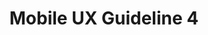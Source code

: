 ---
# This topic lives at
# https://digital.gov/topics/mobile-ux-guideline-4

slug: "mobile-ux-guideline-4"

# Topic Title
title: "Mobile UX Guideline 4"

# description — keep it short and clear
summary: ""


# Weight
weight: 1

# For more information on managing topics,
# see https://github.com/GSA/digitalgov.gov/wiki
---